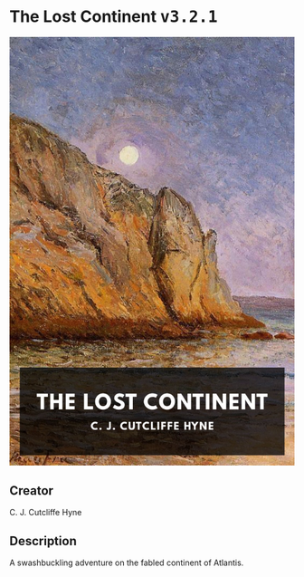 
# The Lost Continent <kbd>v3.2.1</kbd>

<center>
  <img src="./cover-1024.jpg"/>
</center>

## Creator
C. J. Cutcliffe Hyne

## Description
A swashbuckling adventure on the fabled continent of Atlantis.
